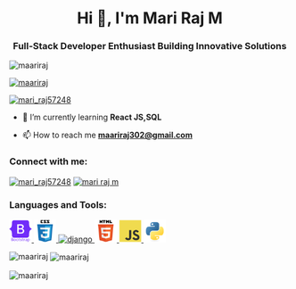 <h1 align="center">Hi 👋, I'm Mari Raj M</h1>
<h3 align="center">Full-Stack Developer Enthusiast Building Innovative Solutions</h3>

<p align="left"> <img src="https://komarev.com/ghpvc/?username=maariraj&label=Profile%20views&color=0e75b6&style=flat" alt="maariraj" /> </p>

<p align="left"> <a href="https://github.com/ryo-ma/github-profile-trophy"><img src="https://github-profile-trophy.vercel.app/?username=maariraj" alt="maariraj" /></a> </p>

<p align="left"> <a href="https://twitter.com/mari_raj57248" target="blank"><img src="https://img.shields.io/twitter/follow/mari_raj57248?logo=twitter&style=for-the-badge" alt="mari_raj57248" /></a> </p>

- 🌱 I’m currently learning **React JS,SQL**

- 📫 How to reach me **maariraj302@gmail.com**

<h3 align="left">Connect with me:</h3>
<p align="left">
<a href="https://twitter.com/mari_raj57248" target="blank"><img align="center" src="https://raw.githubusercontent.com/rahuldkjain/github-profile-readme-generator/master/src/images/icons/Social/twitter.svg" alt="mari_raj57248" height="30" width="40" /></a>
<a href="https://linkedin.com/in/mari raj m" target="blank"><img align="center" src="https://raw.githubusercontent.com/rahuldkjain/github-profile-readme-generator/master/src/images/icons/Social/linked-in-alt.svg" alt="mari raj m" height="30" width="40" /></a>
</p>

<h3 align="left">Languages and Tools:</h3>
<p align="left"> <a href="https://getbootstrap.com" target="_blank" rel="noreferrer"> <img src="https://raw.githubusercontent.com/devicons/devicon/master/icons/bootstrap/bootstrap-plain-wordmark.svg" alt="bootstrap" width="40" height="40"/> </a> <a href="https://www.w3schools.com/css/" target="_blank" rel="noreferrer"> <img src="https://raw.githubusercontent.com/devicons/devicon/master/icons/css3/css3-original-wordmark.svg" alt="css3" width="40" height="40"/> </a> <a href="https://www.djangoproject.com/" target="_blank" rel="noreferrer"> <img src="https://cdn.worldvectorlogo.com/logos/django.svg" alt="django" width="40" height="40"/> </a> <a href="https://www.w3.org/html/" target="_blank" rel="noreferrer"> <img src="https://raw.githubusercontent.com/devicons/devicon/master/icons/html5/html5-original-wordmark.svg" alt="html5" width="40" height="40"/> </a> <a href="https://developer.mozilla.org/en-US/docs/Web/JavaScript" target="_blank" rel="noreferrer"> <img src="https://raw.githubusercontent.com/devicons/devicon/master/icons/javascript/javascript-original.svg" alt="javascript" width="40" height="40"/> </a> <a href="https://www.python.org" target="_blank" rel="noreferrer"> <img src="https://raw.githubusercontent.com/devicons/devicon/master/icons/python/python-original.svg" alt="python" width="40" height="40"/> </a> </p>

<p><img align="left" src="https://github-readme-stats.vercel.app/api/top-langs?username=maariraj&show_icons=true&locale=en&layout=compact" alt="maariraj" /></p>

<p>&nbsp;<img align="center" src="https://github-readme-stats.vercel.app/api?username=maariraj&show_icons=true&locale=en" alt="maariraj" /></p>

<p><img align="center" src="https://github-readme-streak-stats.herokuapp.com/?user=maariraj&" alt="maariraj" /></p>
